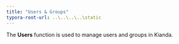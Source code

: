 ```yaml
---
title: "Users & Groups"
typora-root-url: ..\..\..\..\static
---
```


The **Users** function is used to manage users and groups in Kianda.